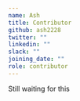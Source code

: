 ```yaml
---
name: Ash
title: Contributor
github: ash2228
twitter: ""
linkedin: ""
slack: ""
joining_date: ""
role: contributor
---
```


Still waiting for this
